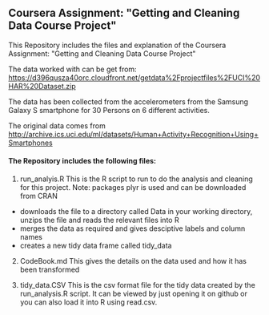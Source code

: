 ## Coursera Assignment: "Getting and Cleaning Data Course Project" 


This Repository includes the files and explanation of the Coursera Assignment: "Getting and Cleaning Data Course Project"

The data worked with can be get from: 
https://d396qusza40orc.cloudfront.net/getdata%2Fprojectfiles%2FUCI%20HAR%20Dataset.zip 

The data has been collected from the accelerometers from the Samsung Galaxy S smartphone for 30 Persons on 6 different activities.

The original data comes from http://archive.ics.uci.edu/ml/datasets/Human+Activity+Recognition+Using+Smartphones


#### The Repository includes the following files:

1) run_analyis.R
This is the R script to run to do the analysis and cleaning for this project.
Note: packages plyr is used and can be downloaded from CRAN

- downloads the file to a directory called Data in your working directory, unzips the file and reads the relevant files into R 
- merges the data as required and gives desciptive labels and column names
- creates a new tidy data frame called tidy_data

2) CodeBook.md
This gives the details on the data used and how it has been transformed

3) tidy_data.CSV
This is the csv format file for the tidy data created by the run_analysis.R script.
It can be viewed by just opening it on github or you can also load it into R using read.csv.





